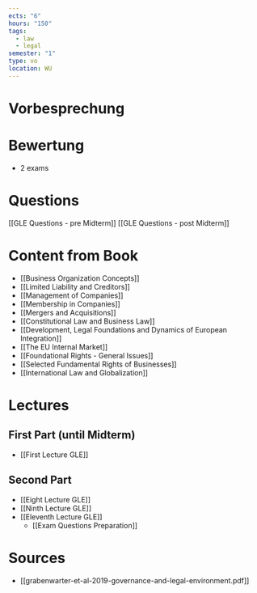 ```yaml
---
ects: "6"
hours: "150"
tags:
  - law
  - legal
semester: "1"
type: vo
location: WU
---
```

# Vorbesprechung

# Bewertung
- 2 exams

# Questions
[[GLE Questions - pre Midterm]]
[[GLE Questions - post Midterm]]

# Content from Book
- [[Business Organization Concepts]]
- [[Limited Liability and Creditors]]
- [[Management of Companies]]
- [[Membership in Companies]]
- [[Mergers and Acquisitions]]
- [[Constitutional Law and Business Law]]
- [[Development, Legal Foundations and Dynamics of European Integration]]
- [[The EU Internal Market]]
- [[Foundational Rights - General Issues]]
- [[Selected Fundamental Rights of Businesses]]
- [[International Law and Globalization]]
# Lectures
## First Part (until Midterm)
- [[First Lecture GLE]]
## Second Part 
- [[Eight Lecture GLE]]
- [[Ninth Lecture GLE]]
- [[Eleventh Lecture GLE]]
	- [[Exam Questions Preparation]]
# Sources
- [[grabenwarter-et-al-2019-governance-and-legal-environment.pdf]]